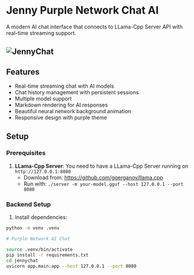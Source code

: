 # Jenny Purple Network Chat AI
A modern AI chat interface that connects to LLama-Cpp Server API with real-time streaming support.

   ## ![JennyChat](jennychat.gif)



## Features

- Real-time streaming chat with AI models
- Chat history management with persistent sessions
- Multiple model support
- Markdown rendering for AI responses
- Beautiful neural network background animation
- Responsive design with purple theme

## Setup

### Prerequisites

1. **LLama-Cpp Server**: You need to have a LLama-Cpp Server running on `http://127.0.0.1:8080`
   - Download from: https://github.com/ggerganov/llama.cpp
   - Run with: `./server -m your-model.gguf --host 127.0.0.1 --port 8080`

### Backend Setup

1. Install dependencies:
```bash
python -m venv .venv

# Purple Network AI Chat

source .venv/bin/activate
pip install -r requirements.txt
cd jennychat
uvicorn app.main:app --host 127.0.0.1 --port 8080
```
